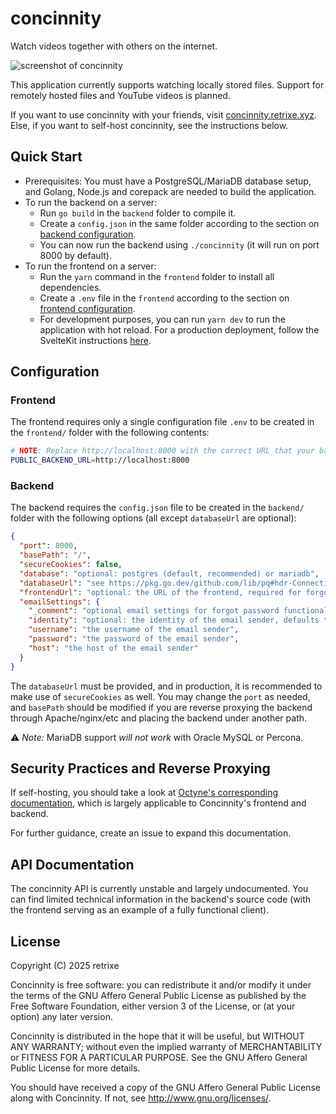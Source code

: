 # concinnity

Watch videos together with others on the internet.

![screenshot of concinnity](https://f002.backblazeb2.com/file/retrixe-storage-public/concinnity/demo-light.jpg)

This application currently supports watching locally stored files. Support for remotely hosted files and YouTube videos is planned.

If you want to use concinnity with your friends, visit [concinnity.retrixe.xyz](https://concinnity.retrixe.xyz). Else, if you want to self-host concinnity, see the instructions below.

## Quick Start

- Prerequisites: You must have a PostgreSQL/MariaDB database setup, and Golang, Node.js and corepack are needed to build the application.
- To run the backend on a server:
  - Run `go build` in the `backend` folder to compile it.
  - Create a `config.json` in the same folder according to the section on [backend configuration](#backend).
  - You can now run the backend using `./concinnity` (it will run on port 8000 by default).
- To run the frontend on a server:
  - Run the `yarn` command in the `frontend` folder to install all dependencies.
  - Create a `.env` file in the `frontend` according to the section on [frontend configuration](#frontend).
  - For development purposes, you can run `yarn dev` to run the application with hot reload. For a production deployment, follow the SvelteKit instructions [here](https://svelte.dev/docs/kit/building-your-app).

## Configuration

### Frontend

The frontend requires only a single configuration file `.env` to be created in the `frontend/` folder with the following contents:

```bash
# NOTE: Replace http://localhost:8000 with the correct URL that your backend is hosted at!
PUBLIC_BACKEND_URL=http://localhost:8000
```

### Backend

The backend requires the `config.json` file to be created in the `backend/` folder with the following options (all except `databaseUrl` are optional):

```json
{
  "port": 8000,
  "basePath": "/",
  "secureCookies": false,
  "database": "optional: postgres (default, recommended) or mariadb",
  "databaseUrl": "see https://pkg.go.dev/github.com/lib/pq#hdr-Connection_String_Parameters (postgres) or https://github.com/go-sql-driver/mysql?tab=readme-ov-file#dsn-data-source-name (mariadb)",
  "frontendUrl": "optional: the URL of the frontend, required for forgot password functionality",
  "emailSettings": {
    "_comment": "optional email settings for forgot password functionality",
    "identity": "optional: the identity of the email sender, defaults to username",
    "username": "the username of the email sender",
    "password": "the password of the email sender",
    "host": "the host of the email sender"
  }
}
```

The `databaseUrl` must be provided, and in production, it is recommended to make use of `secureCookies` as well. You may change the `port` as needed, and `basePath` should be modified if you are reverse proxying the backend through Apache/nginx/etc and placing the backend under another path.

⚠️ *Note:* MariaDB support *will not work* with Oracle MySQL or Percona.

## Security Practices and Reverse Proxying

If self-hosting, you should take a look at [Octyne's corresponding documentation](https://github.com/retrixe/octyne#security-practices-and-reverse-proxying), which is largely applicable to Concinnity's frontend and backend.

For further guidance, create an issue to expand this documentation.

## API Documentation

The concinnity API is currently unstable and largely undocumented. You can find limited technical information in the backend's source code (with the frontend serving as an example of a fully functional client).

## License

Copyright (C) 2025 retrixe

Concinnity is free software: you can redistribute it and/or modify
it under the terms of the GNU Affero General Public License as published by
the Free Software Foundation, either version 3 of the License, or
(at your option) any later version.

Concinnity is distributed in the hope that it will be useful,
but WITHOUT ANY WARRANTY; without even the implied warranty of
MERCHANTABILITY or FITNESS FOR A PARTICULAR PURPOSE.  See the
GNU Affero General Public License for more details.

You should have received a copy of the GNU Affero General Public License
along with Concinnity.  If not, see <http://www.gnu.org/licenses/>.

